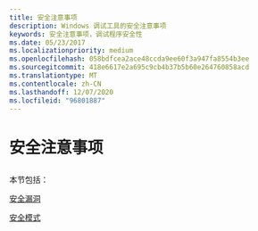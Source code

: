 ```yaml
---
title: 安全注意事项
description: Windows 调试工具的安全注意事项
keywords: 安全注意事项，调试程序安全性
ms.date: 05/23/2017
ms.localizationpriority: medium
ms.openlocfilehash: 058bdfcea2ace48ccda9ee60f3a947fa8554b3ee
ms.sourcegitcommit: 418e6617e2a695c9cb4b37b5b60e264760858acd
ms.translationtype: MT
ms.contentlocale: zh-CN
ms.lasthandoff: 12/07/2020
ms.locfileid: "96801887"
---
```

# <a name="security-considerations"></a>安全注意事项


## <span id="ddk_security_considerations_dbg"></span><span id="DDK_SECURITY_CONSIDERATIONS_DBG"></span>


本节包括：

[安全漏洞](security-vulnerabilities.md)

[安全模式](secure-mode.md)

 

 





